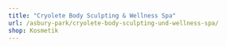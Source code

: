 ```yaml
---
title: "Cryolete Body Sculpting & Wellness Spa"
url: /asbury-park/cryolete-body-sculpting-und-wellness-spa/
shop: Kosmetik
---
```

